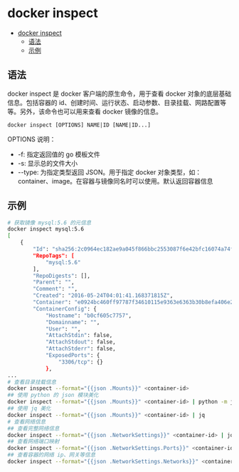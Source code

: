 # docker inspect

- [docker inspect](#docker-inspect)
  - [语法](#语法)
  - [示例](#示例)

## 语法

docker inspect 是 docker 客户端的原生命令，用于查看 docker 对象的底层基础信息。包括容器的 id、创建时间、运行状态、启动参数、目录挂载、网路配置等等。另外，该命令也可以用来查看 docker 镜像的信息。

`docker inspect [OPTIONS] NAME|ID [NAME|ID...]`

OPTIONS 说明：

- -f: 指定返回值的 go 模板文件
- -s: 显示总的文件大小
- --type: 为指定类型返回 JSON。用于指定 docker 对象类型，如：container、image。在容器与镜像同名时可以使用。默认返回容器信息

## 示例

```sh
# 获取镜像 mysql:5.6 的元信息
docker inspect mysql:5.6
[
    {
        "Id": "sha256:2c0964ec182ae9a045f866bbc2553087f6e42bfc16074a74fb820af235f070ec",
        "RepoTags": [
            "mysql:5.6"
        ],
        "RepoDigests": [],
        "Parent": "",
        "Comment": "",
        "Created": "2016-05-24T04:01:41.168371815Z",
        "Container": "e0924bc460ff97787f34610115e9363e6363b30b8efa406e28eb495ab199ca54",
        "ContainerConfig": {
            "Hostname": "b0cf605c7757",
            "Domainname": "",
            "User": "",
            "AttachStdin": false,
            "AttachStdout": false,
            "AttachStderr": false,
            "ExposedPorts": {
                "3306/tcp": {}
            },
...
# 查看目录挂载信息
docker inspect --format="{{json .Mounts}}" <container-id>
## 使用 python 的 json 模块美化
docker inspect --format="{{json .Mounts}}" <container-id> | python -m json.tool
## 使用 jq 美化
docker inspect --format="{{json .Mounts}}" <container-id> | jq
# 查看网络信息
## 查看完整网络信息
docker inspect --format="{{json .NetworkSettings}}" <container-id> | jq
## 查看网络端口映射
docker inspect --format="{{json .NetworkSettings.Ports}}" <container-id> | jq
## 查看容器的网络 ip、网关等信息
docker inspect --format="{{json .NetworkSettings.Networks}}" <container-id> | jq
```
